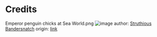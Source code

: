 # Credits

Emperor penguin chicks at Sea World.png
![image](./emperor-penguin-chicks-at-sea-world.jpg) author:
[Struthious Bandersnatch](https://commons.wikimedia.org/wiki/User:Struthious_Bandersnatch)
origin:
[link](https://commons.wikimedia.org/wiki/File:Emperor_penguin_chicks_at_Sea_World.png)
